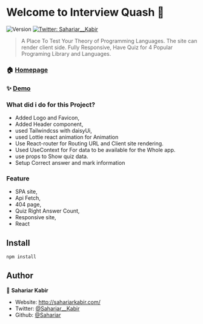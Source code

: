 # Welcome to Interview Quash 👋
![Version](https://img.shields.io/badge/version-1.0.1-blue.svg?cacheSeconds=2592000)
[![Twitter: Sahariar\_\_Kabir](https://img.shields.io/twitter/follow/Sahariar\_\_Kabir.svg?style=social)](https://twitter.com/Sahariar\_\_Kabir)

> A Place To Test Your Theory of Programming Languages. The site can render client side. Fully Responsive, Have  Quiz for 4 Popular Programing Library and Languages.

### 🏠 [Homepage](https://interview-quash.netlify.app/)

### ✨ [Demo](https://interview-quash.netlify.app/)

###  What did i do for this Project?
  * Added Logo and Favicon,
  * Added Header component,
  * used Tailwindcss with daisyUi,
  * used Lottie react animation for Animation
  * Use React-router for Routing URL and Client site rendering.
  * Used UseContext for For data to be available for the Whole app.
  * use props to Show quiz data.
  * Setup Correct answer and mark information

### Feature
 * SPA site,
 * Api Fetch,
 * 404 page,
 * Quiz Right Answer Count,
 * Responsive site,
 * React


## Install

```sh
npm install
```

## Author

👤 **Sahariar Kabir**

* Website: http://sahariarkabir.com/
* Twitter: [@Sahariar\_\_Kabir](https://twitter.com/Sahariar\_\_Kabir)
* Github: [@Sahariar](https://github.com/Sahariar)